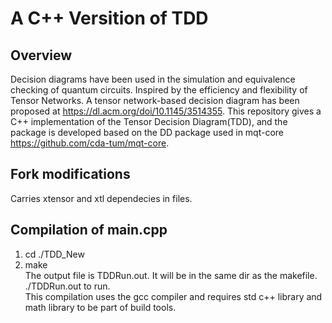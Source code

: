 # A C++ Versition of TDD

## Overview
Decision diagrams have been used in the simulation and equivalence checking of quantum circuits. Inspired by the efficiency and flexibility of Tensor Networks. A tensor network-based decision diagram has been proposed at https://dl.acm.org/doi/10.1145/3514355. This repository gives a C++ implementation of the Tensor Decision Diagram(TDD), and the package is developed based on the DD package used in mqt-core https://github.com/cda-tum/mqt-core. 

## Fork modifications
Carries xtensor and xtl dependecies in files.

## Compilation of main.cpp
1) cd ./TDD_New
2) make  
The output file is TDDRun.out. It will be in the same dir as the makefile.  
./TDDRun.out to run.  
This compilation uses the gcc compiler and requires std c++ library and math library to be part of build tools.